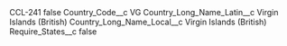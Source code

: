 <?xml version="1.0" encoding="UTF-8"?>
<CustomMetadata xmlns="http://soap.sforce.com/2006/04/metadata" xmlns:xsi="http://www.w3.org/2001/XMLSchema-instance" xmlns:xsd="http://www.w3.org/2001/XMLSchema">
    <label>CCL-241</label>
    <protected>false</protected>
    <values>
        <field>Country_Code__c</field>
        <value xsi:type="xsd:string">VG</value>
    </values>
    <values>
        <field>Country_Long_Name_Latin__c</field>
        <value xsi:type="xsd:string">Virgin Islands (British)</value>
    </values>
    <values>
        <field>Country_Long_Name_Local__c</field>
        <value xsi:type="xsd:string">Virgin Islands (British)</value>
    </values>
    <values>
        <field>Require_States__c</field>
        <value xsi:type="xsd:boolean">false</value>
    </values>
</CustomMetadata>
